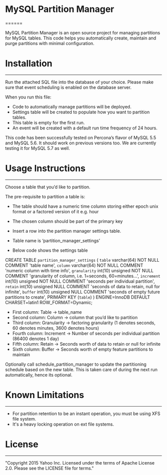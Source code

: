 # MySQL Partition Manager
======

MySQL Partition Manager is an open source project for managing partitions for MySQL tables. 
This code helps you automatically create, maintain and purge partitions with minimal configuration.

# Installation
-------
Run the attached SQL file into the database of your choice. Please make sure that event scheduling is enabled on the database server.

When you run this file: 

* Code to automatically manage partitions will be deployed.
* Settings table will be created to populate how you want to partition tables. 
* This table is empty for the first run.
* An event will be created with a default run time frequency of 24 hours.

This code has been successfully tested on Percona’s flavor of MySQL 5.5 and MySQL 5.6. It should work on previous versions too. We are currently testing it for MySQL 5.7 as well.

# Usage Instructions
--------

Choose a table that you’d like to partition.

The pre-requisite to partition a table is:

* The table should have a numeric time column storing either epoch unix format or a factored version of it e.g. hour
* The chosen column should be part of the primary key
* Insert a row into the partition manager settings table. 
* Table name is ‘partition_manager_settings’

* Below code shows the settings table

CREATE TABLE `partition_manager_settings` (
  `table` varchar(64) NOT NULL COMMENT 'table name',
  `column` varchar(64) NOT NULL COMMENT 'numeric column with time info',
  `granularity` int(10) unsigned NOT NULL COMMENT 'granularity of column, i.e. 1=seconds, 60=minutes...',
  `increment` int(10) unsigned NOT NULL COMMENT 'seconds per individual partition',
  `retain` int(10) unsigned NULL COMMENT 'seconds of data to retain, null for infinite',
  `buffer` int(10) unsigned NULL COMMENT 'seconds of empty future partitions to create',
  PRIMARY KEY (`table`)
) ENGINE=InnoDB DEFAULT CHARSET=latin1 ROW_FORMAT=Dynamic;

* First column: Table -> table_name
* Second column: Column -> column that you’d like to partition
* Third column: Granularity -> factoring granularity (1 denotes seconds, 60 denotes minutes, 3600 denotes hours)
* Fourth column: Increment -> Number of seconds per individual partition (86400 denotes 1 day)
* Fifth column: Retain -> Seconds worth of data to retain or null for infinite
* Sixth column: Buffer -> Seconds worth of empty feature partitions to maintain

Optionally call schedule_partition_manager to update the partitioning schedule based on the new table. This is taken care of during the next run automatically, hence its optional.

# Known Limitations
-------

* For partition retention to be an instant operation, you must be using XFS file system.
* It's a heavy locking operation on ext file systems.

# License
--------
"Copyright 2015 Yahoo Inc. Licensed under the terms of Apache License 2.0. Please see the LICENSE file for terms."

